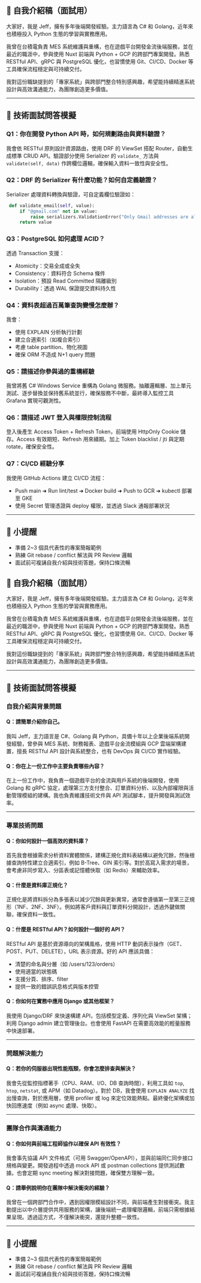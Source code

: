 ## 🎤 自我介紹稿（面試用）

大家好，我是 Jeff，擁有多年後端開發經驗。主力語言為 C# 和 Golang，近年來也積極投入 Python 生態的學習與實務應用。

我曾在台積電負責 MES 系統維護與重構，也在遊戲平台開發金流後端服務，並在最近的職涯中，參與使用 Nuxt 前端與 Python + GCP 的跨部門專案開發。熟悉 RESTful API、gRPC 與 PostgreSQL 優化，也習慣使用 Git、CI/CD、Docker 等工具確保流程穩定與可持續交付。

我對這份職缺提到的「專家系統」與跨部門整合特別感興趣，希望能持續精進系統設計與高效溝通能力，為團隊創造更多價值。

---

## 🔧 技術面試問答模擬

### Q1：你在開發 Python API 時，如何規劃路由與資料驗證？

我會依 RESTful 原則設計資源路由，使用 DRF 的 ViewSet 搭配 Router，自動生成標準 CRUD API。驗證部分使用 Serializer 的 `validate_` 方法與 `validate(self, data)` 作跨欄位邏輯，確保輸入資料一致性與安全性。

### Q2：DRF 的 Serializer 有什麼功能？如何自定義驗證？

Serializer 處理資料轉換與驗證，可自定義欄位驗證如：

```python
 def validate_email(self, value):
     if "@gmail.com" not in value:
         raise serializers.ValidationError("Only Gmail addresses are allowed.")
     return value
```

### Q3：PostgreSQL 如何處理 ACID？

透過 Transaction 支援：

* Atomicity：交易全成或全失
* Consistency：資料符合 Schema 條件
* Isolation：預設 Read Committed 隔離級別
* Durability：透過 WAL 保證提交資料持久性

### Q4：資料表超過百萬筆查詢變慢怎麼辦？

我會：

* 使用 EXPLAIN 分析執行計劃
* 建立合適索引（如複合索引）
* 考慮 table partition、物化視圖
* 確保 ORM 不造成 N+1 query 問題

### Q5：請描述你參與過的重構經驗

我曾將舊 C# Windows Service 重構為 Golang 微服務。抽離邏輯層、加上單元測試、逐步替換並保持舊系統並行，確保服務不中斷，最終導入監控工具 Grafana 實現可觀測性。

### Q6：請描述 JWT 登入與權限控制流程

登入後產生 Access Token + Refresh Token，前端使用 HttpOnly Cookie 儲存。Access 有效期短、Refresh 用來續期。加上 Token blacklist / jti 與定期 rotate，確保安全性。

### Q7：CI/CD 經驗分享

我使用 GitHub Actions 建立 CI/CD 流程：

* Push main ➜ Run lint/test ➜ Docker build ➜ Push to GCR ➜ kubectl 部署至 GKE
* 使用 Secret 管理憑證與 deploy 權限，並透過 Slack 通報部署狀況

---

## 📌 小提醒

* 準備 2\~3 個具代表性的專案簡報範例
* 熟練 Git rebase / conflict 解法與 PR Review 邏輯
* 面試前可複誦自我介紹與技術答題，保持口條流暢

## 🎤 自我介紹稿（面試用）

大家好，我是 Jeff，擁有多年後端開發經驗。主力語言為 C# 和 Golang，近年來也積極投入 Python 生態的學習與實務應用。

我曾在台積電負責 MES 系統維護與重構，也在遊戲平台開發金流後端服務，並在最近的職涯中，參與使用 Nuxt 前端與 Python + GCP 的跨部門專案開發。熟悉 RESTful API、gRPC 與 PostgreSQL 優化，也習慣使用 Git、CI/CD、Docker 等工具確保流程穩定與可持續交付。

我對這份職缺提到的「專家系統」與跨部門整合特別感興趣，希望能持續精進系統設計與高效溝通能力，為團隊創造更多價值。

---

## 🔧 技術面試問答模擬

### 自我介紹與背景問題

#### Q：請簡單介紹你自己。

我叫 Jeff，主力語言是 C#、Golang 與 Python，具備十年以上企業後端系統開發經驗，曾參與 MES 系統、財務報表、遊戲平台金流模組與 GCP 雲端架構建置，擅長 RESTful API 設計與系統整合，也有 DevOps 與 CI/CD 實作經驗。

#### Q：你在上一份工作中主要負責哪些內容？

在上一份工作中，我負責一個遊戲平台的金流與用戶系統的後端開發，使用 Golang 和 gRPC 協定，處理第三方支付整合、訂單資料分析、以及內部權限與活動管理模組的建構。我也負責維護技術文件與 API 測試腳本，提升開發與測試效率。

---

### 專業技術問題

#### Q：你如何設計一個高效的資料庫？

首先我會根據需求分析資料實體關係，建構正規化資料表結構以避免冗餘，然後根據查詢特性建立合適索引，例如 B-Tree、GIN 索引等。對於高寫入需求的場景，會考慮非同步寫入、分區表或記憶體快取（如 Redis）來輔助效率。

#### Q：什麼是資料庫正規化？

正規化是將資料拆分為多張表以減少冗餘與更新異常，通常會遵循第一至第三正規形（1NF、2NF、3NF）。例如將客戶資料與訂單資料分開設計，透過外鍵做關聯，確保資料一致性。

#### Q：什麼是 RESTful API？如何設計一個好的 API？

RESTful API 是基於資源導向的架構風格，使用 HTTP 動詞表示操作（GET、POST、PUT、DELETE），URL 表示資源。好的 API 應該具備：

* 清楚的命名與分層（如 /users/123/orders）
* 使用適當的狀態碼
* 支援分頁、排序、filter
* 提供一致的錯誤訊息格式與版本控管

#### Q：你如何在實務中應用 Django 或其他框架？

我使用 Django/DRF 來快速構建 API，包括模型定義、序列化與 ViewSet 架構；利用 Django admin 建立管理後台。也會使用 FastAPI 在需要高效能的輕量服務中快速部署。

---

### 問題解決能力

#### Q：若你的伺服器出現性能瓶頸，你會怎麼排查與解決？

我會先從監控指標著手（CPU、RAM、I/O、DB 查詢時間），利用工具如 `top`, `htop`, `netstat`, 或 APM（如 Datadog）。對於 DB，我會使用 `EXPLAIN ANALYZE` 找出慢查詢，對於應用層，使用 profiler 或 log 來定位效能熱點。最終優化架構或加快回應速度（例如 async 處理、快取）。

---

### 團隊合作與溝通能力

#### Q：你如何與前端工程師協作以確保 API 有效性？

我會事先協議 API 文件格式（可用 Swagger/OpenAPI），並與前端同仁同步接口規格與變更。開發過程中透過 mock API 或 postman collections 提供測試數據。也會定期 sync meeting 解決對接問題，確保雙方理解一致。

#### Q：請舉例說明你在團隊中解決衝突的經驗？

我曾在一個跨部門合作中，遇到因權限模組設計不同，與前端產生對接衝突。我主動提出以中介層提供共用服務的架構，讓後端統一處理權限邏輯，前端只需根據結果呈現。透過這方式，不僅解決衝突，還提升整體一致性。

---

## 📌 小提醒

* 準備 2\~3 個具代表性的專案簡報範例
* 熟練 Git rebase / conflict 解法與 PR Review 邏輯
* 面試前可複誦自我介紹與技術答題，保持口條流暢
